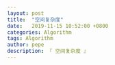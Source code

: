 ```yaml
---
layout: post
title:  "空间复杂度"
date:   2019-11-15 10:52:00 +0800
categories: Algorithm
tags: Algorithm
author: pepe
description: 『 空间复杂度 』
---
```




























